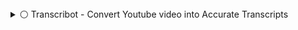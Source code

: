 <details>
 <summary>⚪️ Transcribot - Convert Youtube video into Accurate Transcripts</summary>
  <br />
Transcribot is a powerful tool designed to convert Youtube video content into accurate, contextful, and meaningful transcripts. Whether you're looking to transcribe Mrbeast Video or Joe Rogan Podcast Transcribot provides a reliable solution for transforming spoken words into readable text.

Description:

Transcribot is built to meet the growing demand for accurate transcription services. It leverages advanced speech recognition technology to produce high-quality transcripts that maintain the context and nuances of the original audio. Ideal for professionals, students, and anyone in need of converting audio content into text.

***Features:***

1. Accurate Transcription: High-quality text conversion with minimal errors.
2. Contextual Understanding: Maintains the meaning and context of the audio.
3. User-Friendly Interface: Easy-to-use web app for seamless transcription.
4. Multi-Platform Support: Available on mobile devices and desktop.
5. Fast Processing: Quick turnaround time for generating transcripts.

***Upcoming Updates:***

1. Enhanced Accuracy: Improved algorithms for even better transcription quality.
2. Language Support: Adding support for additional languages.
3. Integration with Other Tools: Compatibility with popular productivity apps.
4. Advanced Editing Features: Tools for refining and editing transcripts.

***Tech Stack:***

1. Backend: Python
2. Frontend: Flutter
3. Hosting: Netlify & Vercel
</details>